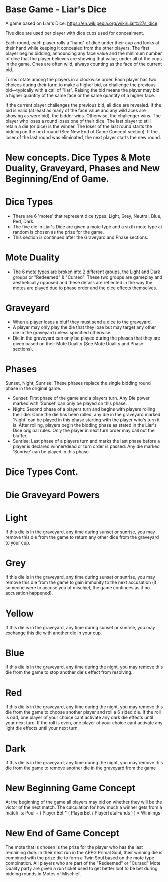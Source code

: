 Base Game - Liar's Dice
============================================================================
A game based on Liar's Dice: https://en.wikipedia.org/wiki/Liar%27s_dice.

Five dice are used per player with dice cups used for concealment.

Each round, each player rolls a "hand" of dice under their cup and looks at their hand while keeping it concealed from the other players. The first player begins bidding, announcing any face value and the minimum number of dice that the player believes are showing that value, under all of the cups in the game. Ones are often wild, always counting as the face of the current bid.

Turns rotate among the players in a clockwise order. Each player has two choices during their turn: to make a higher bid, or challenge the previous bid—typically with a call of "liar". Raising the bid means the player may bid a higher quantity of the same face or the same quantity of a higher face.

If the current player challenges the previous bid, all dice are revealed. If the bid is valid (at least as many of the face value and any wild aces are showing as were bid), the bidder wins. Otherwise, the challenger wins. The player who loses a round loses one of their dice. The last player to still retain a die (or dice) is the winner. The loser of the last round starts the bidding on the next round (See New End of Game Concept section). If the loser of the last round was eliminated, the next player starts the new round.


New concepts. Dice Types & Mote Duality, Graveyard, Phases and New Beginning/End of Game.
============================================================================
Dice Types
============================================================================
- There are 6 'motes' that represent dice types. Light, Grey, Neutral, Blue, Red, Dark.
- The five die in Liar's Dice are given a mote type and a sixth mote type at random is chosen as the prize for the game.
- This section is continued after the Graveyard and Phase sections.

Mote Duality
============================================================================
- The 6 mote types are broken into 2 different groups, the Light and Dark groups or
"Redeemed" & "Cursed". These two groups are gameplay and aesthetically opposed and these details are reflected in the way the motes are played due to phase order and the dice effects themselves.


Graveyard
============================================================================
- When a player loses a bluff they must send a dice to the graveyard.
- A player may only play the die that they lose but may target any other die in the graveyard unless specified otherwise.
- Die in the graveyard can only be played during the phases that they are given based on their Mote Duality (See Mote Duality and Phase sections).

Phases
============================================================================
Sunset, Night, Sunrise:
These phases replace the single bidding round phase in the original game.
- Sunset: First phase of the game and a players turn. Any Die power marked with 'Sunset' can only be played on this phase. 
- Night: Second phase of a players turn and begins with players rolling their die. Once the die has been rolled, any die in the graveyard marked 'Night' can be played in this phase starting with the player who's turn it is. After rolling, players begin the bidding phase as stated in the Liar's Dice original rules. Only the player in next turn order may call out the bluffer.
- Sunrise: Last phase of a players turn and marks the last phase before a player is declared winner/dead or turn order is passed. Any die marked 'Sunrise' can be played in this phase.

Dice Types Cont.
============================================================================
Die Graveyard Powers
============================================================================
Light
============================================================================
If this die is in the graveyard, any time during sunset or sunrise,
you may remove this die from the game to return any other dice from the graveyard to your cup.

Grey
=============================================================================
If this die is in the graveyard, any time during sunset or sunrise,
you may remove this die from the game to gain immunity to the next accusation
(if someone were to accuse you of mischief, the game continues as if no accusation happened).

Yellow
=============================================================================
If this die is in the graveyard, any time during sunset or sunrise,
you may exchange this die with another die in your cup.

Blue
=============================================================================
If this die is in the graveyard, any time during the night,
you may remove this die from the game to stop another die's effect from resolving.

Red
=============================================================================
If this die is in the graveyard, any time during the night,
you may remove this die from the game to choose another player and roll a 6 sided die.
If the roll is odd, one player of your choice cant activate any dark die effects until your next turn.
If the roll is even, one player of your choice cant activate any light die effects until your next turn.

Dark
=============================================================================
If this die is in the graveyard, any time during the night,
you may remove this die from the game to remove another die in the graveyard from the game

New Beginning Game Concept
============================================================================
At the beginning of the game all players may bid on whether they will be the victor of the next match. The calculation for how much a winner gets from a match is:
Pool + ( Player Bet * ( PlayerBet / PlayerTotalFunds ) ) = Winnings

New End of Game Concept
============================================================================

The mote that is chosen is the prize for the player who has the last remaining dice. In their next run in the ARPG Primal Soul, their winning die is combined with the prize die
to form a Twin Soul based on the mote type combination. All players who are part of the "Redeemed" or "Cursed" Mote Duality party are given a run ticket used to get better loot to be bet during bidding rounds in Motes of Mischief.
